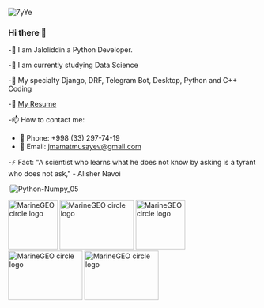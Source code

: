 
![7yYe](https://user-images.githubusercontent.com/70073648/201647015-919bbf2a-19be-4e33-8d60-45a9e85dc9d4.gif)


###        Hi there 👋

-🔭 I am Jaloliddin a Python Developer.

-🌱 I am currently studying Data Science

-💬 My specialty Django, DRF, Telegram Bot, Desktop, Python and C++ Coding

-📄 [My Resume](https://docs.google.com/document/d/12dFIYrIvAyFt3DepxYNgVvOPlbKaCI_VAE564W19DyA/edit?usp=sharing/)


-📫 How to contact me:

  * 📱 Phone: +998 (33) 297-74-19
  * 📧 Email: jmamatmusayev@gmail.com 

-⚡ Fact: "A scientist who learns what he does not know by asking is a tyrant who does not ask," - Alisher Navoi


!![Python-Numpy_05](https://user-images.githubusercontent.com/70073648/201746077-3b7875ce-bc61-4fa9-beb2-2b4bf364e3d5.gif)


<img src="https://user-images.githubusercontent.com/70073648/201746101-6e38907c-6594-43b3-b50c-877c2fc6d160.gif" alt="MarineGEO circle logo" style="height: 100px; width:100px;"/>         <img src="https://user-images.githubusercontent.com/70073648/201747745-d43e32db-7176-40d8-a3ea-87b8068e9131.gif" alt="MarineGEO circle logo" style="height: 100px; width:150px;"/>          <img src="https://user-images.githubusercontent.com/70073648/201746159-ddcf81d3-c3d1-4553-816d-2a55eda097eb.gif" alt="MarineGEO circle logo" style="height: 100px; width:100px;"/>         <img src="https://user-images.githubusercontent.com/70073648/201746125-4016ea7f-4091-48b5-b0a5-e82cd746a286.gif" alt="MarineGEO circle logo" style="height: 100px; width:150px;"/>         <img src="https://user-images.githubusercontent.com/70073648/201746112-e536f85e-3350-423b-b7e6-070f2427516b.gif" alt="MarineGEO circle logo" style="height: 100px; width:150px;"/>
